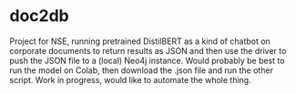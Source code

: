 # doc2db
Project for NSE, running pretrained DistilBERT as a kind of chatbot on corporate documents to return results as JSON and then use the driver to push the JSON file to a (local) Neo4j instance.
Would probably be best to run the model on Colab, then download the .json file and run the other script. 
Work in progress, would like to automate the whole thing. 
